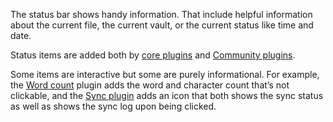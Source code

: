 The status bar shows handy information. That include helpful information about the current file, the current vault, or the current status like time and date.

Status items are added both by [core plugins](Core%20plugins.md) and [Community plugins](Community%20plugins.md).

Some items are interactive but some are purely informational. For example, the [Word count](Word%20count.md) plugin adds the word and character count that’s not clickable, and the [Sync plugin](Introduction%20to%20Obsidian%20Sync.md) adds an icon that both shows the sync status as well as shows the sync log upon being clicked.